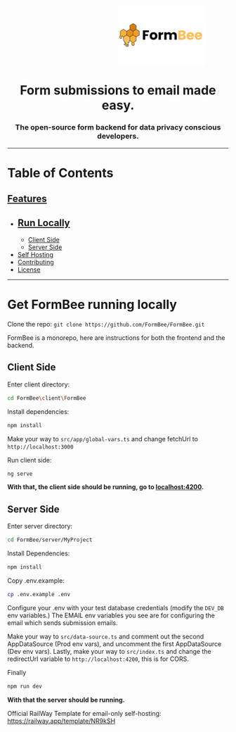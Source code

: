 <div align="center">
  <img src="https://github.com/FormBee/FormBee/blob/main/client/FormBee/src/assets/FormBee%20(1).png" alt="FormBee" width="200" style="margin-left:200px;"/>
<h1>Form submissions to email made easy.</h1>
<h3>The open-source form backend for data privacy conscious developers.</h3>
</div>

---
# Table of Contents
[<h2>Features</h2>]()
- [<h2>Run Locally</h2>](#get-formbee-running-locally)
  - [Client Side](#client-side)
  - [Server Side](#server-side)
- [Self Hosting]()
- [Contributing](#installation)
- [License](#license)

---
# Get FormBee running locally
Clone the repo: ```git clone https://github.com/FormBee/FormBee.git```

FormBee is a monorepo, here are instructions for both the frontend and the backend.

## Client Side

Enter client directory: 
```bash
cd FormBee\client\FormBee
```

Install dependencies: 
```bash
npm install
```

Make your way to ```src/app/global-vars.ts``` and change fetchUrl to ```http://localhost:3000```

Run client side: 
``` bash
ng serve
```

**With that, the client side should be running, go to [localhost:4200](http://localhost:4200).**
## Server Side

Enter server directory: 
```bash
cd FormBee/server/MyProject
```

Install Dependencies: 
```bash
npm install
```

Copy .env.example: 
```bash
cp .env.example .env
```

Configure your .env with your test database credentials (modify the ```DEV_DB``` env variables.)
The EMAIL env variables you see are for configuring the email which sends submission emails.

Make your way to ```src/data-source.ts``` and comment out the second AppDataSource (Prod env vars), and uncomment the first AppDataSource (Dev env vars).
Lastly, make your way to ```src/index.ts``` and change the redirectUrl variable to ```http://localhost:4200```, this is for CORS.

Finally 
```bash
npm run dev
```

**With that the server should be running.**

Official RailWay Template for email-only self-hosting: https://railway.app/template/NR9kSH
